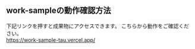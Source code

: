 ## work-sampleの動作確認方法
下記リンクを押すと成果物にアクセスできます。
こちらから動作をご確認ください。  
https://work-sample-tau.vercel.app/
